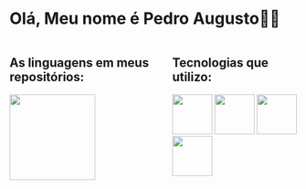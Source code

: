 # Olá, Meu nome é Pedro Augusto🙋‍♂️
<div style="Display: flex">
  <div style="margin: 0 auto">
  <h2>As linguagens em meus repositórios:</h2>
    <a href="https://github.com/pedroasmaia"></a>
    <img height="150em" src="https://github-readme-stats.vercel.app/api/top-langs/?username=pedroasmaia&layout=compact&langs_count=7&theme=dark"/>
  </div>
  <div style="margin: 0 auto">
    <div>
      <h2>Tecnologias que utilizo:</h2>
      <img src="https://cdn.jsdelivr.net/gh/devicons/devicon/icons/azure/azure-original.svg" width="70px" />
      <img src="https://cdn.jsdelivr.net/gh/devicons/devicon/icons/python/python-original.svg" width="70px" />
        <img src="https://cdn.jsdelivr.net/gh/devicons/devicon/icons/grafana/grafana-original.svg" width="70px" />
      <img src="https://cdn.jsdelivr.net/gh/devicons/devicon/icons/terraform/terraform-original.svg" width="70px"/>
    </div>
</div>
<hr>

